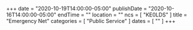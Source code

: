 +++
date = "2020-10-19T14:00:00-05:00"
publishDate = "2020-10-16T14:00:00-05:00"
endTime = ""
location = ""
ncs = [ "KE0LDS" ]
title = "Emergency Net"
categories = [ "Public Service" ]
dates = [ "" ]
+++
